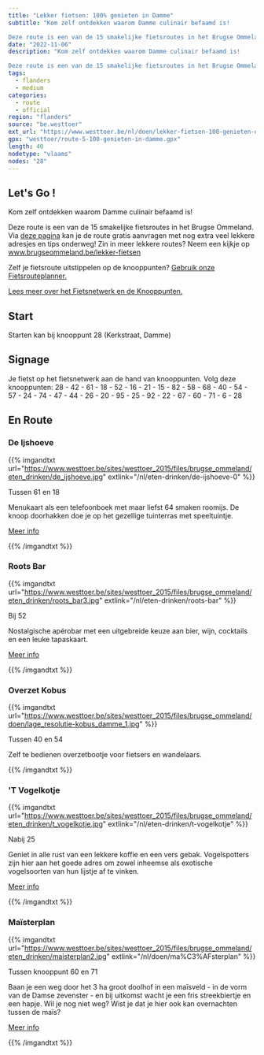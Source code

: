 ```yaml
---
title: "Lekker fietsen: 100% genieten in Damme"
subtitle: "Kom zelf ontdekken waarom Damme culinair befaamd is!

Deze route is een van de 15 smakelijke fietsroutes in het Brugse Ommeland"
date: "2022-11-06"
description: "Kom zelf ontdekken waarom Damme culinair befaamd is!

Deze route is een van de 15 smakelijke fietsroutes in het Brugse Ommeland" 
tags:
  - flanders
  - medium
categories: 
  - route
  - official
region: "flanders"
source: "be.westtoer"
ext_url: "https://www.westtoer.be/nl/doen/lekker-fietsen-100-genieten-damme"
gpx: "westtoer/route-5-100-genieten-in-damme.gpx"
length: 40
nodetype: "vlaams"
nodes: "28"
---
```


## Let's Go !

Kom zelf ontdekken waarom Damme culinair befaamd is!

Deze route is een van de 15 smakelijke fietsroutes in het Brugse Ommeland. Via [deze pagina](https://www.westtoer.be/nl/100-genieten-damme) kan je de route gratis aanvragen met nog extra veel lekkere adresjes en tips onderweg! Zin in meer lekkere routes? Neem een kijkje op www.brugseommeland.be/lekker-fietsen 

Zelf je fietsroute uitstippelen op de knooppunten? [Gebruik onze Fietsrouteplanner.](https://www.westtoer.be/nl/fietsrouteplanner)

[Lees meer over het Fietsnetwerk en de Knooppunten.](https://www.westtoer.be/nl/inspiratie/fietsnetwerk)

## Start 

Starten kan bij knooppunt 28 (Kerkstraat, Damme)

## Signage

Je fietst op het fietsnetwerk aan de hand van knooppunten. Volg deze knooppunten: 28 - 42 - 61 - 18 - 52 - 16 - 21 - 15 - 82 - 58 - 68 - 40 - 54 - 57 - 24 - 74 - 47 - 44 - 26 - 20 - 95 - 25 - 92 - 22 - 67 - 60 - 71 - 6 - 28

## En Route

### De Ijshoeve

{{% imgandtxt url="https://www.westtoer.be/sites/westtoer_2015/files/brugse_ommeland/eten_drinken/de_ijshoeve.jpg" extlink="/nl/eten-drinken/de-ijshoeve-0" %}}

Tussen 61 en 18

Menukaart als een telefoonboek met maar liefst 64 smaken roomijs. De knoop doorhakken doe je op het gezellige tuinterras met speeltuintje.

[Meer info](https://www.westtoer.be/nl/eten-drinken/de-ijshoeve-0)

{{% /imgandtxt %}}

### Roots Bar

{{% imgandtxt url="https://www.westtoer.be/sites/westtoer_2015/files/brugse_ommeland/eten_drinken/roots_bar3.jpg" extlink="/nl/eten-drinken/roots-bar" %}}

Bij 52

Nostalgische apérobar met een uitgebreide keuze aan bier, wijn, cocktails en een leuke tapaskaart.

[Meer info](https://www.westtoer.be/nl/eten-drinken/roots-bar)

{{% /imgandtxt %}}

### Overzet Kobus

{{% imgandtxt url="https://www.westtoer.be/sites/westtoer_2015/files/brugse_ommeland/doen/lage_resolutie-kobus_damme_1.jpg" %}}

Tussen 40 en 54

Zelf te bedienen overzetbootje voor fietsers en wandelaars.

{{% /imgandtxt %}}

### 'T Vogelkotje

{{% imgandtxt url="https://www.westtoer.be/sites/westtoer_2015/files/brugse_ommeland/eten_drinken/t_vogelkotje.jpg" extlink="/nl/eten-drinken/t-vogelkotje" %}}

Nabij 25

Geniet in alle rust van een lekkere koffie en een vers gebak. Vogelspotters zijn hier aan het goede adres om zowel inheemse als exotische vogelsoorten van hun lijstje af te vinken.

[Meer info](https://www.westtoer.be/nl/eten-drinken/t-vogelkotje)

{{% /imgandtxt %}}

### Maïsterplan

{{% imgandtxt url="https://www.westtoer.be/sites/westtoer_2015/files/brugse_ommeland/eten_drinken/maisterplan2.jpg" extlink="/nl/doen/ma%C3%AFsterplan" %}}

Tussen knooppunt 60 en 71

Baan je een weg door het 3 ha groot doolhof in een maïsveld - in de vorm van de Damse zevenster - en bij uitkomst wacht je een fris streekbiertje en een hapje. Wil je nog niet weg? Wist je dat je hier ook kan overnachten tussen de maïs?

[Meer info](https://www.westtoer.be/nl/doen/ma%C3%AFsterplan)

{{% /imgandtxt %}}